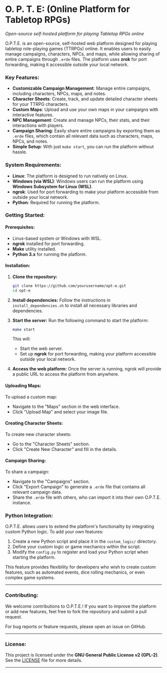 # **O. P. T. E: (Online Platform for Tabletop RPGs)**  
*Open-source self-hosted platform for playing Tabletop RPGs online*

O.P.T.E. is an open-source, self-hosted web platform designed for playing tabletop role-playing games (TTRPGs) online. It enables users to easily manage campaigns, characters, NPCs, and maps, while allowing sharing of entire campaigns through `.erde` files. The platform uses **zrok** for port forwarding, making it accessible outside your local network.

### **Key Features:**
- **Customizable Campaign Management**: Manage entire campaigns, including characters, NPCs, maps, and notes.
- **Character Sheets**: Create, track, and update detailed character sheets for your TTRPG characters.
- **Custom Maps**: Upload and use your own maps in your campaigns with interactive features.
- **NPC Management**: Create and manage NPCs, their stats, and their interactions with players.
- **Campaign Sharing**: Easily share entire campaigns by exporting them as `.erde` files, which contain all relevant data such as characters, maps, NPCs, and notes.
- **Simple Setup**: With just `make start`, you can run the platform without hassle.

### **System Requirements:**
- **Linux**: The platform is designed to run natively on Linux.
- **Windows (via WSL)**: Windows users can run the platform using **Windows Subsystem for Linux (WSL)**.
- **ngrok**: Used for port forwarding to make your platform accessible from outside your local network.
- **Python**: Required for running the platform.

### **Getting Started:**

#### **Prerequisites:**
- Linux-based system or Windows with WSL.
- **ngrok** installed for port forwarding.
- **Make** utility installed.
- **Python 3.x** for running the platform.

#### **Installation:**

1. **Clone the repository:**
   ```bash
   git clone https://github.com/yourusername/opt-e.git
   cd opt-e
   ```

2. **Install dependencies:**
   Follow the instructions in `install_dependencies.sh` to install all necessary libraries and dependencies.

3. **Start the server:**
   Run the following command to start the platform:
   ```bash
   make start
   ```

   This will:
   - Start the web server.
   - Set up **ngrok** for port forwarding, making your platform accessible outside your local network.

4. **Access the web platform:**
   Once the server is running, ngrok will provide a public URL to access the platform from anywhere.

#### **Uploading Maps:**
To upload a custom map:
- Navigate to the "Maps" section in the web interface.
- Click "Upload Map" and select your image file.

#### **Creating Character Sheets:**
To create new character sheets:
- Go to the "Character Sheets" section.
- Click "Create New Character" and fill in the details.

#### **Campaign Sharing:**
To share a campaign:
- Navigate to the "Campaigns" section.
- Click "Export Campaign" to generate a `.erde` file that contains all relevant campaign data.
- Share the `.erde` file with others, who can import it into their own O.P.T.E. instance.

### **Python Integration:**

O.P.T.E. allows users to extend the platform's functionality by integrating custom Python logic. To add your own features:

1. Create a new Python script and place it in the `custom_logic/` directory.
2. Define your custom logic or game mechanics within the script.
3. Modify the `config.py` to register and load your Python script when starting the platform.

This feature provides flexibility for developers who wish to create custom features, such as automated events, dice rolling mechanics, or even complex game systems.

---

### **Contributing:**

We welcome contributions to O.P.T.E.! If you want to improve the platform or add new features, feel free to fork the repository and submit a pull request.

For bug reports or feature requests, please open an issue on GitHub.

---

### **License:**
This project is licensed under the **GNU General Public License v2 (GPL-2)**. See the [LICENSE](LICENSE) file for more details.

---
````
